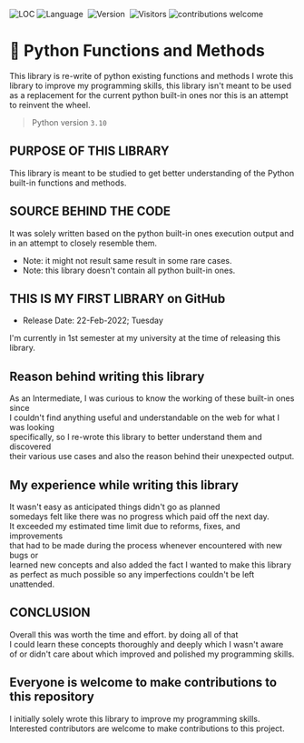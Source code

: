 <img src="https://sloc.xyz/github/Destroid1669/Python_functions_and_methods" alt="LOC"/></a>
![Language](https://img.shields.io/badge/language-Python-blue)&nbsp;
![Version](https://img.shields.io/badge/version-3.10-orange)&nbsp;
![Visitors](https://visitor-badge.laobi.icu/badge?page_id=Destroid1669.Python_functions_and_methods)
![contributions welcome](https://img.shields.io/badge/contributions-welcome-brightgreen.svg?style=flat)

# 🐍 Python Functions and Methods
This library is re-write of python existing functions and methods
I wrote this library to improve my programming skills, this library
isn't meant to be used as a replacement for the current python built-in
ones nor this is an attempt to reinvent the wheel.

> Python version `3.10`
## PURPOSE OF THIS LIBRARY
This library is meant to be studied to get better
understanding of the Python built-in functions and methods.

## SOURCE BEHIND THE CODE

It was solely written based on the python built-in ones
execution output and in an attempt to closely resemble them.

* Note: it might not result same result in some rare cases.
* Note: this library doesn't contain all python built-in ones.

## THIS IS MY FIRST LIBRARY on GitHub
* Release Date: 22-Feb-2022; Tuesday

I'm currently in 1st semester at my university at the time of releasing this library. </br>


## Reason behind writing this library
As an Intermediate, I was curious to know the working of these built-in ones since </br>
I couldn't find anything useful and understandable on the web for what I was looking </br>
specifically, so I re-wrote this library to better understand them and discovered </br>
their various use cases and also the reason behind their unexpected output. </br>

## My experience while writing this library
It wasn't easy as anticipated things didn't go as planned </br>
somedays felt like there was no progress which paid off the next day. </br>
It exceeded my estimated time limit due to reforms, fixes, and improvements </br>
that had to be made during the process whenever encountered with new bugs or </br>
learned new concepts and also added the fact I wanted to make this library </br>
as perfect as much possible so any imperfections couldn't be left unattended. </br>

## CONCLUSION
Overall this was worth the time and effort. by doing all of that </br>
I could learn these concepts thoroughly and deeply which I wasn't aware </br>
of or didn't care about which improved and polished my programming skills. </br>

## Everyone is welcome to make contributions to this repository
I initially solely wrote this library to improve my programming skills. </br>
Interested contributors are welcome to make contributions to this project.